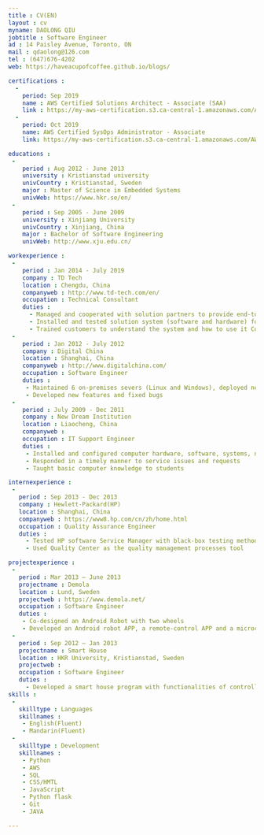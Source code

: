 ```yaml
---
title : CV(EN)
layout : cv
myname: DAOLONG QIU
jobtitle : Software Engineer
ad : 14 Paisley Avenue, Toronto, ON
mail : qdaolong@126.com
tel : (647)676-4202
web: https://haveacupofcoffee.github.io/blogs/

certifications :
  -
    period: Sep 2019
    name : AWS Certified Solutions Architect - Associate (SAA)
    link : https://my-aws-certification.s3.ca-central-1.amazonaws.com/AWS+Certified+Solutions+Architect+-+Associate+certificate.pdf
  -
    period: Oct 2019
    name: AWS Certified SysOps Administrator - Associate
    link: https://my-aws-certification.s3.ca-central-1.amazonaws.com/AWS+Certified+SysOps+Administrator+-+Associate+certificate.pdf

educations :
 -
    period : Aug 2012 - June 2013
    university : Kristianstad university
    univCountry : Kristianstad, Sweden
    major : Master of Science in Embedded Systems
    univWeb: https://www.hkr.se/en/
 -  
    period : Sep 2005 - June 2009
    university : Xinjiang University
    univCountry : Xinjiang, China
    major : Bachelor of Software Engineering
    univWeb: http://www.xju.edu.cn/    

workexperience :
 -
    period : Jan 2014 - July 2019
    company : TD Tech
    location : Chengdu, China
    companyweb : http://www.td-tech.com/en/
    occupation : Technical Consultant
    duties :
      - Managed and cooperated with solution partners to provide end-to-end solutions for customers, guided customers to recognize the overall solution values
      - Installed and tested solution system (software and hardware) for customers
      - Trained customers to understand the system and how to use it Collected requests of new features and reported back to company
 -
    period : Jan 2012 - July 2012
    company : Digital China
    location : Shanghai, China
    companyweb : http://www.digitalchina.com/
    occupation : Software Engineer
    duties :
     - Maintained 6 on-premises severs (Linux and Windows), deployed new system patches
     - Developed new features and fixed bugs
 -
    period : July 2009 - Dec 2011
    company : New Dream Institution
    location : Liaocheng, China
    companyweb :
    occupation : IT Support Engineer  
    duties :
     - Installed and configured computer hardware, software, systems, networks, printers and scanners
     - Responded in a timely manner to service issues and requests
     - Taught basic computer knowledge to students

internexperience :
 -
   period : Sep 2013 - Dec 2013
   company : Hewlett-Packard(HP)
   location : Shanghai, China
   companyweb : https://www8.hp.com/cn/zh/home.html
   occupation : Quality Assurance Engineer
   duties :
     - Tested HP software Service Manager with black-box testing methods
     - Used Quality Center as the quality management processes tool

projectexperience :
 -
   period : Mar 2013 – June 2013
   projectname : Demola
   location : Lund, Sweden
   projectweb : https://www.demola.net/
   occupation : Software Engineer
   duties :
    - Co-designed an Android Robot with two wheels
    - Developed an Android robot APP, a remote-control APP and a microcontroller program
 -
   period : Sep 2012 – Jan 2013
   projectname : Smart House
   location : HKR University, Kristianstad, Sweden
   projectweb :
   occupation : Software Engineer
   duties :
     - Developed a smart house program with functionalities of controlling lamps, fans and curtains etc. through mobile phone and Kinects. monitoring the temperature and humidity etc. of rooms
skills :
 -
   skilltype : Languages
   skillnames :
    - English(Fluent)
    - Mandarin(Fluent)
 -
   skilltype : Development
   skillnames :
    - Python
    - AWS
    - SQL
    - CSS/HMTL
    - JavaScript
    - Python flask
    - Git
    - JAVA

---
```


